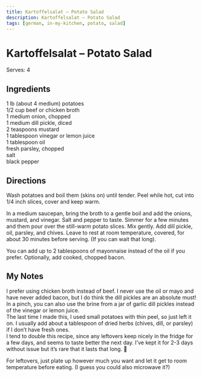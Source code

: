 ```yaml
---
title: Kartoffelsalat – Potato Salad
description: Kartoffelsalat – Potato Salad
tags: [german, in-my-kitchen, potato, salad]
---
```


# Kartoffelsalat – Potato Salad
Serves: 4

## Ingredients
1 lb (about 4 medium) potatoes  
1/2 cup beef or chicken broth  
1 medium onion, chopped  
1 medium dill pickle, diced  
2 teaspoons mustard  
1 tablespoon vinegar or lemon juice  
1 tablespoon oil  
fresh parsley, chopped  
salt  
black pepper

## Directions
Wash potatoes and boil them (skins on) until tender. Peel while hot, cut into 1/4 inch slices, cover and keep warm.

In a medium saucepan, bring the broth to a gentle boil and add the onions, mustard, and vinegar. Salt and pepper to taste. Simmer for a few minutes and them pour over the still-warm potato slices. Mix gently. Add dill pickle, oil, parsley, and chives. Leave to rest at room temperature, covered, for about 30 minutes before serving. (If you can wait that long).

You can add up to 2 tablespoons of mayonnaise instead of the oil if you prefer. Optionally, add cooked, chopped bacon.

## My Notes
I prefer using chicken broth instead of beef. I never use the oil or mayo and have never added bacon, but I do think the dill pickles are an absolute must! In a pinch, you can also use the brine from a jar of garlic dill pickles instead of the vinegar or lemon juice.  
The last time I made this, I used small potatoes with thin peel, so just left it on. I usually add about a tablespoon of dried herbs (chives, dill, or parsley) if I don’t have fresh ones.  
I tend to double this recipe, since any leftovers keep nicely in the fridge for a few days, and seems to taste better the next day. I’ve kept it for 2-3 days without issue but it’s rare that it lasts that long. 🙂

For leftovers, just plate up however much you want and let it get to room temperature before eating. (I guess you could also microwave it?)